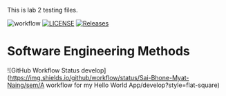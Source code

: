 This is lab 2 testing files.

![workflow](https://github.com/Sai-Bhone-Myat-Naing/sem/actions/workflows/main.yml/badge.svg)
[![LICENSE](https://img.shields.io/github/license/Sai-Bhone-Myat-Naing/sem.svg?style=flat-square)](https://github.com/Sai-Bhone-Myat-Naing/sem/blob/master/LICENSE)
[![Releases](https://img.shields.io/github/release/Sai-Bhone-Myat-Naing/sem/all.svg?style=flat-square)](https://github.com/Sai-Bhone-Myat-Naing/sem/releases)

# Software Engineering Methods
![GitHub Workflow Status develop](https://img.shields.io/github/workflow/status/Sai-Bhone-Myat-Naing/sem/A workflow for my Hello World App/develop?style=flat-square)
